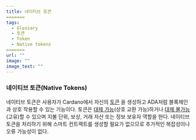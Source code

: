 ```yaml
---
title: 네이티브 토큰
=======
tags:
  - Glossary
  - 토큰
  - Token
  - Native tokens
=======
url: ""
image: ""
image_text: ""
---
```


### 네이티브 토큰(Native Tokens)

네이티브 토큰은 사용자가 Cardano에서 자신의 [토큰](https://www.essentialcardano.io/glossary/token) 을 생성하고 ADA처럼 블록체인과 상호 작용할 수 있는 기능이다. 토큰은 [대체 가능](https://www.essentialcardano.io/glossary/fungible-token)(상호 교환 가능)하거나 [대체 불가능](https://www.essentialcardano.io/glossary/nft)(고유)할 수 있으며 지불 단위, 보상, 거래 자산 또는 정보 보유자 역할을 한다. 네이티브 토큰을 처리하기 위해 스마트 컨트랙트를 생성할 필요가 없으므로 추가적인 복잡성이나 오류 가능성이 없다.